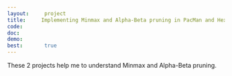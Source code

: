 ```yaml
---
layout:     project
title:     Implementing Minmax and Alpha-Beta pruning in PacMan and Hex game (Fall 2012)
code:  
doc:        
demo:
best:       true
---
```

These 2 projects help me to understand Minmax and Alpha-Beta pruning. 